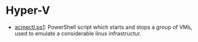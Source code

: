 # Hyper-V

* [acmectl.ps1](acmectl.ps1): PowerShell script which starts and stops a group of VMs, used to emulate a considerable linux infrastructur.
